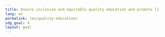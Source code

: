 ```yaml
---
title: Ensure inclusive and equitable quality education and promote lifelong learning opportunities for all
lang: en
permalink: /en/quality-education/
sdg_goal: 4
layout: goal
---
```

